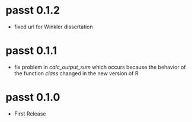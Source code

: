 #

# passt 0.1.2

* fixed url for Winkler dissertation

# passt 0.1.1

* fix problem in *calc_output_sum* which occurs because the behavior of the 
function *class* changed in the new version of R

# passt 0.1.0

* First Release
